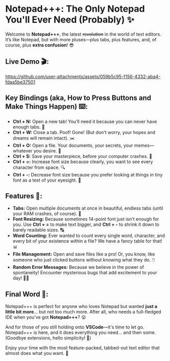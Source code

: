 # Notepad+++: The Only Notepad You'll Ever Need (Probably) ✨

Welcome to **Notepad+++**, the latest ~~revolution~~ in the world of text editors. It’s like Notepad, but with more pluses—plus tabs, plus features, and, of course, plus **extra confusion**! 😎

## Live Demo 🎬:
https://github.com/user-attachments/assets/059b5c95-f156-4332-aba4-fdaa5be37501

## Key Bindings (aka, How to Press Buttons and Make Things Happen) ⌨️:
- **Ctrl + N:** Open a new tab! You’ll need it because you can never have enough tabs. 📝
- **Ctrl + W:** Close a tab. Poof! Gone! (But don't worry, your hopes and dreams will remain intact). ✂️
- **Ctrl + O:** Open a file. Your documents, your secrets, your memes—whatever you desire. 📂
- **Ctrl + S:** Save your masterpiece, before your computer crashes. 💾
- **Ctrl + =:** Increase font size because clearly, you want to see every character from space. 🔍
- **Ctrl + -:** Decrease font size because you prefer looking at things in tiny font as a test of your eyesight. 👀

## Features 🎉:
- **Tabs:** Open multiple documents at once in beautiful, endless tabs (until your RAM crashes, of course). 📑
- **Font Resizing:** Because sometimes 14-point font just isn't enough for you. Use **Ctrl + =** to make text bigger, and **Ctrl + -** to shrink it down to barely readable sizes. 🔠
- **Word Counting:** Ever wanted to count every single word, character, and every bit of your existence within a file? We have a fancy table for that! 📊
- **File Management:** Open and save files like a pro! Or, you know, like someone who just clicked buttons without knowing what they do. 🖱️
- **Random Error Messages:** Because we believe in the power of spontaneity! Encounter mysterious bugs that add excitement to your day! 🤷‍♂️

## Final Word 💭:
Notepad+++ is perfect for anyone who loves Notepad but wanted **just a little bit more**... but not too much more. After all, who needs a full-fledged IDE when you’ve got **Notepad+++**? 😜

And for those of you still holding onto **VSCode**—it's time to let go. Notepad+++ is here, and it does everything you need... and then some. (Goodbye extensions, hello simplicity! 👋)

Enjoy your time with the most feature-packed, tabbed-out text editor that almost does what you want. 🚀
